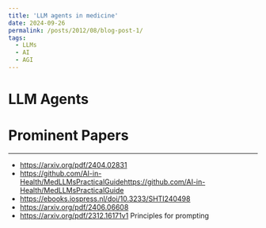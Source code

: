 ```yaml
---
title: 'LLM agents in medicine'
date: 2024-09-26
permalink: /posts/2012/08/blog-post-1/
tags:
  - LLMs
  - AI
  - AGI
---
```


LLM Agents
======

Prominent Papers
======

------
* https://arxiv.org/pdf/2404.02831
* https://github.com/AI-in-Health/MedLLMsPracticalGuidehttps://github.com/AI-in-Health/MedLLMsPracticalGuide
* https://ebooks.iospress.nl/doi/10.3233/SHTI240498
* https://arxiv.org/pdf/2406.06608
* https://arxiv.org/pdf/2312.16171v1 Principles for prompting
